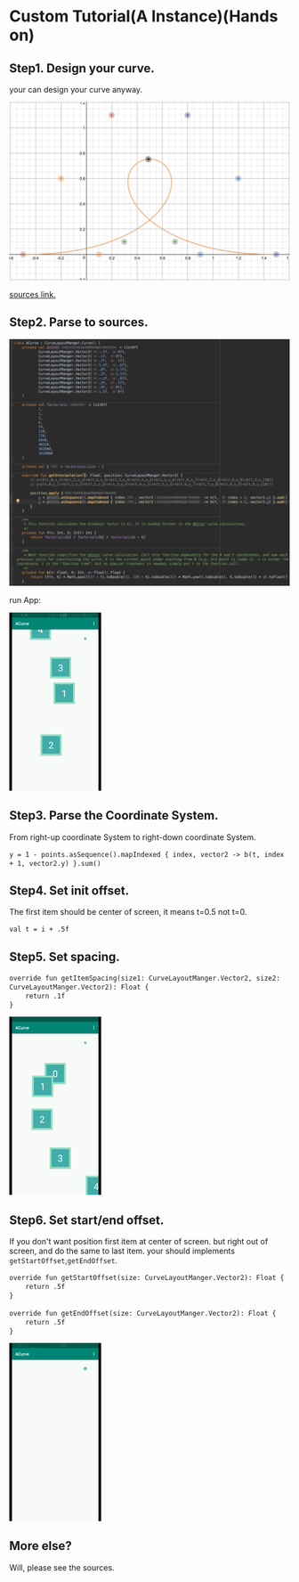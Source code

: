 # Custom Tutorial(A Instance)(Hands on)

## Step1. Design your curve.

your can design your curve anyway.

![](./graphics/tutorial/tutorial_1.png)

[sources link.](https://www.desmos.com/calculator/ffeu06bgul)

## Step2. Parse to sources.

![](./graphics/tutorial/tutorial_2.png)

run App:

![](./graphics/tutorial/tutorial_3.gif)

## Step3. Parse the Coordinate System.

From right-up coordinate System to right-down coordinate System.

    y = 1 - points.asSequence().mapIndexed { index, vector2 -> b(t, index + 1, vector2.y) }.sum()

## Step4. Set init offset.

The first item should be center of screen, it means t=0.5 not t=0.

    val t = i + .5f

## Step5. Set spacing.

    override fun getItemSpacing(size1: CurveLayoutManger.Vector2, size2: CurveLayoutManger.Vector2): Float {
        return .1f
    }

![](./graphics/tutorial/tutorial_4.gif)

## Step6. Set start/end offset.

If you don't want position first item at center of screen. but right out of screen, and do the same to last item. your should implements `getStartOffset`,`getEndOffset`.

    override fun getStartOffset(size: CurveLayoutManger.Vector2): Float {
        return .5f
    }

    override fun getEndOffset(size: CurveLayoutManger.Vector2): Float {
        return .5f
    }

![](./graphics/tutorial/tutorial_5.gif)

## More else?

Will, please see the sources.
